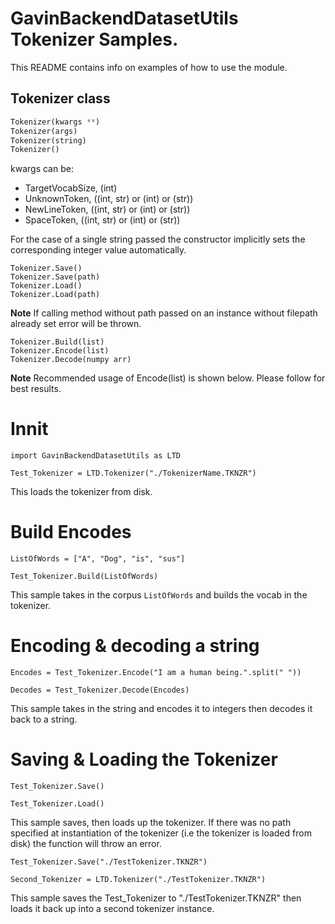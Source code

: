 # GavinBackendDatasetUtils Tokenizer Samples.

This README contains info on examples of how to use the module.

## Tokenizer class

```py
Tokenizer(kwargs **)
Tokenizer(args)
Tokenizer(string)
Tokenizer()
```

kwargs can be:
* TargetVocabSize, (int)
* UnknownToken, ((int, str) or (int) or (str))
* NewLineToken, ((int, str) or (int) or (str))
* SpaceToken, ((int, str) or (int) or (str))

For the case of a single string passed the constructor implicitly sets the corresponding integer value automatically.

```
Tokenizer.Save()
Tokenizer.Save(path)
Tokenizer.Load()
Tokenizer.Load(path)
```

**Note** If calling method without path passed on an instance without filepath already set error will be thrown.

```
Tokenizer.Build(list)
Tokenizer.Encode(list)
Tokenizer.Decode(numpy arr)
```

**Note** Recommended usage of Encode(list) is shown below. Please follow for best results.

# Innit

```
import GavinBackendDatasetUtils as LTD

Test_Tokenizer = LTD.Tokenizer("./TokenizerName.TKNZR")
```
This loads the tokenizer from disk.

# Build Encodes

```
ListOfWords = ["A", "Dog", "is", "sus"]

Test_Tokenizer.Build(ListOfWords)
```
This sample takes in the corpus `ListOfWords` and builds the vocab in the tokenizer.

# Encoding & decoding a string

```
Encodes = Test_Tokenizer.Encode("I am a human being.".split(" "))

Decodes = Test_Tokenizer.Decode(Encodes)
```
This sample takes in the string and encodes it to integers then decodes it back to a string.

# Saving & Loading the Tokenizer

```
Test_Tokenizer.Save()

Test_Tokenizer.Load()
```
This sample saves, then loads up the tokenizer. If there was no path specified at instantiation of the tokenizer (i.e the tokenizer is loaded from disk) the function will throw an error.

```
Test_Tokenizer.Save("./TestTokenizer.TKNZR")

Second_Tokenizer = LTD.Tokenizer("./TestTokenizer.TKNZR")

```

This sample saves the Test_Tokenizer to "./TestTokenizer.TKNZR" then loads it back up into a second tokenizer instance.